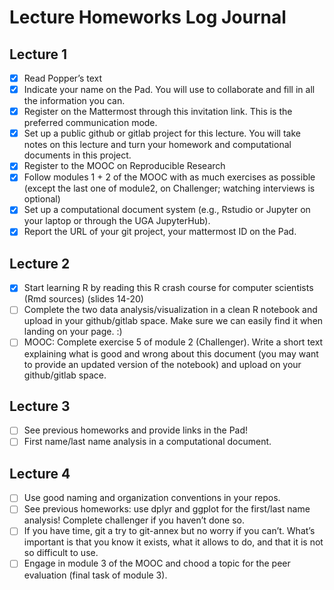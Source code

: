 # Lecture Homeworks Log Journal
##  Lecture 1
- [X] Read Popper’s text
- [X] Indicate your name on the Pad. You will use to collaborate and fill in all the information you can.
- [X] Register on the Mattermost through this invitation link. This is the preferred communication mode.
- [X] Set up a public github or gitlab project for this lecture. You will take notes on this lecture and turn your homework and computational documents in this project.
- [X] Register to the MOOC on Reproducible Research
- [X] Follow modules 1 + 2 of the MOOC with as much exercises as possible (except the last one of module2, on Challenger; watching interviews is optional)
- [X] Set up a computational document system (e.g., Rstudio or Jupyter on your laptop or through the UGA JupyterHub).
- [X] Report the URL of your git project, your mattermost ID on the Pad.

## Lecture 2
- [X] Start learning R by reading this R crash course for computer scientists (Rmd sources) (slides 14-20)
- [ ] Complete the two data analysis/visualization in a clean R notebook and upload in your github/gitlab space. Make sure we can easily find it when landing on your page. :)
- [ ] MOOC: Complete exercise 5 of module 2 (Challenger). Write a short text explaining what is good and wrong about this document (you may want to provide an updated version of the notebook) and upload on your github/gitlab space.

## Lecture 3
- [ ] See previous homeworks and provide links in the Pad!
- [ ] First name/last name analysis in a computational document.

## Lecture 4
- [ ] Use good naming and organization conventions in your repos.
- [ ] See previous homeworks: use dplyr and ggplot for the first/last name analysis! Complete challenger if you haven’t done so.
- [ ] If you have time, git a try to git-annex but no worry if you can’t. What’s important is that you know it exists, what it allows to do, and that it is not so difficult to use.
- [ ] Engage in module 3 of the MOOC and chood a topic for the peer evaluation (final task of module 3).
